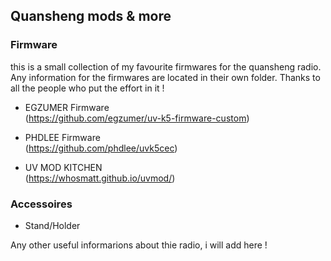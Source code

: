 <h2>Quansheng mods & more</h2>

<h3>Firmware</h3>
this is a small collection of my favourite firmwares for the quansheng radio.
Any information for the firmwares are located in their own folder. Thanks to all the people who put the effort in it !<br>



- EGZUMER Firmware<br>
(https://github.com/egzumer/uv-k5-firmware-custom)

- PHDLEE Firmware<br>
(https://github.com/phdlee/uvk5cec)

- UV MOD KITCHEN<br>
(https://whosmatt.github.io/uvmod/)


<h3>Accessoires</h3>

- Stand/Holder

Any other useful informarions about thie radio, i will add here !
